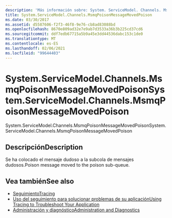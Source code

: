 ```yaml
---
description: 'Más información sobre: System. ServiceModel. Channels. MsmqPoisonMessageMovedPoison'
title: System.ServiceModel.Channels.MsmqPoisonMessageMovedPoison
ms.date: 03/30/2017
ms.assetid: d5587606-f2f3-46f8-9e76-cb8ad83088bd
ms.openlocfilehash: 8670e809ad32e7e9ab7d3533a36b3b225cd37cd6
ms.sourcegitcommit: ddf7edb67715a5b9a45e3dd44536dabc153c1de0
ms.translationtype: MT
ms.contentlocale: es-ES
ms.lasthandoff: 02/06/2021
ms.locfileid: "99644403"
---
```

# <a name="systemservicemodelchannelsmsmqpoisonmessagemovedpoison"></a><span data-ttu-id="d5b4b-103">System.ServiceModel.Channels.MsmqPoisonMessageMovedPoison</span><span class="sxs-lookup"><span data-stu-id="d5b4b-103">System.ServiceModel.Channels.MsmqPoisonMessageMovedPoison</span></span>

<span data-ttu-id="d5b4b-104">System.ServiceModel.Channels.MsmqPoisonMessageMovedPoison</span><span class="sxs-lookup"><span data-stu-id="d5b4b-104">System.ServiceModel.Channels.MsmqPoisonMessageMovedPoison</span></span>  
  
## <a name="description"></a><span data-ttu-id="d5b4b-105">Descripción</span><span class="sxs-lookup"><span data-stu-id="d5b4b-105">Description</span></span>  

 <span data-ttu-id="d5b4b-106">Se ha colocado el mensaje dudoso a la subcola de mensajes dudosos.</span><span class="sxs-lookup"><span data-stu-id="d5b4b-106">Poison message moved to the poison sub-queue.</span></span>  
  
## <a name="see-also"></a><span data-ttu-id="d5b4b-107">Vea también</span><span class="sxs-lookup"><span data-stu-id="d5b4b-107">See also</span></span>

- [<span data-ttu-id="d5b4b-108">Seguimiento</span><span class="sxs-lookup"><span data-stu-id="d5b4b-108">Tracing</span></span>](index.md)
- [<span data-ttu-id="d5b4b-109">Uso del seguimiento para solucionar problemas de su aplicación</span><span class="sxs-lookup"><span data-stu-id="d5b4b-109">Using Tracing to Troubleshoot Your Application</span></span>](using-tracing-to-troubleshoot-your-application.md)
- [<span data-ttu-id="d5b4b-110">Administración y diagnóstico</span><span class="sxs-lookup"><span data-stu-id="d5b4b-110">Administration and Diagnostics</span></span>](../index.md)
